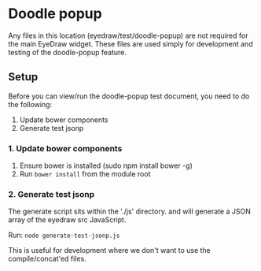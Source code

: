 # Doodle popup

Any files in this location (eyedraw/test/doodle-popup) are not required for
the main EyeDraw widget. These files are used simply for development and testing
of the doodle-popup feature.

## Setup

Before you can view/run the doodle-popup test document, you need to do the following:

1. Update bower components
2. Generate test jsonp

### 1. Update bower components

1. Ensure bower is installed (sudo npm install bower -g)
2. Run `bower install` from the module root

### 2. Generate test jsonp

The generate script sits within the './js' directory. and will generate a
JSON array of the eyedraw src JavaScript.

Run: `node generate-test-jsonp.js`

This is useful for development where we don't want to use the compile/concat'ed files.
